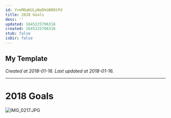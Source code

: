 ```yaml
---
id: YveMOqKULyNeDkUAROtPd
title: 2018 Goals
desc: ''
updated: 1645225706318
created: 1645225706318
stub: false
isDir: false
---
```

My Template
---

_Created at 2018-01-16._
_Last updated at 2018-01-16._




---

# 2018 Goals


![IMG_0217.JPG](/assets/img_0217-INtrshi13luM.JPG)

